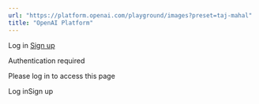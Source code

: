 ```yaml
---
url: "https://platform.openai.com/playground/images?preset=taj-mahal"
title: "OpenAI Platform"
---
```


Log in [Sign up](https://platform.openai.com/signup)

Authentication required

Please log in to access this page

Log inSign up